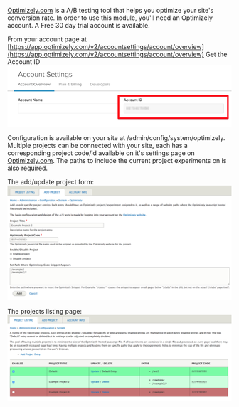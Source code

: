[Optimizely.com](https://optimizely.com/) is a A/B testing tool that helps you optimize your site's conversion rate. In order to use this module, you'll need an Optimizely account. A Free 30 day trial account is available.

From your account page at [https://app.optimizely.com/v2/accountsettings/account/overview](https://app.optimizely.com/v2/accountsettings/account/overview)
Get the Account ID
![Account ID field depicted](../assets/optimizely_account_id.png)

Configuration is available on your site at /admin/config/system/optimizely. Multiple projects can be connected with your site, each has a corresponding project code/id available on it's settings page on [Optimizely.com](https://optimizely.com/). The paths to include the current project experiments on is also required.

The add/update project form:
![Configuration project add/update form](../assets/optimizely_configuration_project_add_update.png)

The projects listing page:
![Configuration page depicted](../assets/optimizely_project_listing_page.png)
